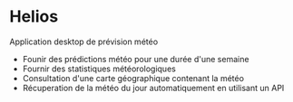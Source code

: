 # Helios
Application desktop de prévision météo

- Founir des prédictions météo pour une durée d'une semaine
- Fournir des statistiques météorologiques
- Consultation d'une carte géographique contenant la météo
- Récuperation de la météo du jour automatiquement en utilisant un API
